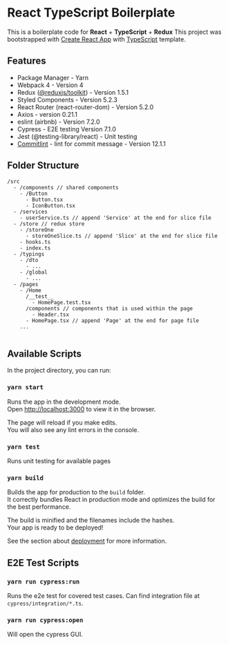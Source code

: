 # React TypeScript Boilerplate
This is a boilerplate code for **React** + **TypeScript** + **Redux**
This project was bootstrapped with [Create React App](https://github.com/facebook/create-react-app) with [TypeScript](https://www.typescriptlang.org/) template.

## Features
- Package Manager - Yarn
- Webpack 4 - Version 4
- Redux ([@reduxjs/toolkit](https://redux-toolkit.js.org/)) - Version 1.5.1
- Styled Components - Version 5.2.3
- React Router (react-router-dom) - Version 5.2.0
- Axios - version 0.21.1
- eslint (airbnb) - Version 7.2.0
- Cypress - E2E testing Version 7.1.0
- Jest (@testing-library/react) - Unit testing
- [Commitlint](https://github.com/conventional-changelog/commitlint) - lint for commit message - Version 12.1.1

## Folder Structure
```
/src
  - /components // shared components
    - /Button
      - Button.tsx
      - IconButton.tsx
  - /services
    - userService.ts // append 'Service' at the end for slice file
  - /store // redux store
    - /storeOne
      - storeOneSlice.ts // append 'Slice' at the end for slice file
    - hooks.ts
    - index.ts
  - /typings
    - /dto
      - ...
    - /global
      - ...
  - /pages
    - /Home
      /__test__
        - HomePage.test.tsx
      /components // components that is used within the page
        - Header.tsx 
      - HomePage.tsx // append 'Page' at the end for page file
    ...
  
```

## Available Scripts

In the project directory, you can run:

### `yarn start`

Runs the app in the development mode.\
Open [http://localhost:3000](http://localhost:3000) to view it in the browser.

The page will reload if you make edits.\
You will also see any lint errors in the console.

### `yarn test`
Runs unit testing for available pages

### `yarn build`

Builds the app for production to the `build` folder.\
It correctly bundles React in production mode and optimizes the build for the best performance.

The build is minified and the filenames include the hashes.\
Your app is ready to be deployed!

See the section about [deployment](https://facebook.github.io/create-react-app/docs/deployment) for more information.

## E2E Test Scripts

### `yarn run cypress:run`
Runs the e2e test for covered test cases. Can find integration file at `cypress/integration/*.ts`.

### `yarn run cypress:open`
Will open the cypress GUI.
